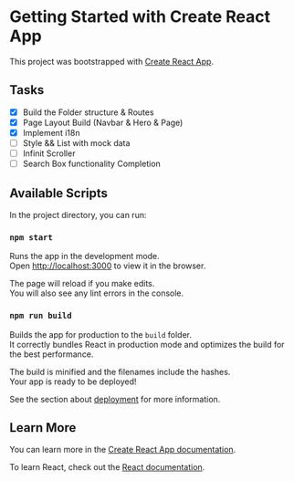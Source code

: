 # Getting Started with Create React App

This project was bootstrapped with [Create React App](https://github.com/facebook/create-react-app).

## Tasks

- [x] Build the Folder structure & Routes
- [x] Page Layout Build (Navbar & Hero & Page)
- [x] Implement i18n
- [ ] Style && List with mock data
- [ ] Infinit Scroller
- [ ] Search Box functionality Completion

## Available Scripts

In the project directory, you can run:

### `npm start`

Runs the app in the development mode.\
Open [http://localhost:3000](http://localhost:3000) to view it in the browser.

The page will reload if you make edits.\
You will also see any lint errors in the console.
### `npm run build`

Builds the app for production to the `build` folder.\
It correctly bundles React in production mode and optimizes the build for the best performance.

The build is minified and the filenames include the hashes.\
Your app is ready to be deployed!

See the section about [deployment](https://facebook.github.io/create-react-app/docs/deployment) for more information.

## Learn More

You can learn more in the [Create React App documentation](https://facebook.github.io/create-react-app/docs/getting-started).

To learn React, check out the [React documentation](https://reactjs.org/).
